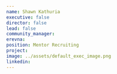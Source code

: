 ```yaml
---
name: Shawn Kathuria
executive: false
director: false
lead: false
community_manager:   
erevna:
position: Mentor Recruiting
project:
image: ../assets/default_exec_image.png
linkedin:
---
```

